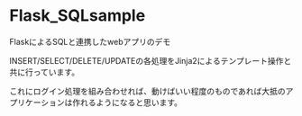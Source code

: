 # Flask_SQLsample
FlaskによるSQLと連携したwebアプリのデモ<p>
INSERT/SELECT/DELETE/UPDATEの各処理をJinja2によるテンプレート操作と共に行っています。<p>
これにログイン処理を組み合わせれば、動けばいい程度のものであれば大抵のアプリケーションは作れるようになると思います。

